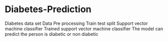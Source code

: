 # Diabetes-Prediction
  Diabetes data set 
  Data Pre processing 
 Train test split 
 Support vector machine classifier 
Trained support vector machine classifier 
The model can predict the person is diabetic or non diabetic
